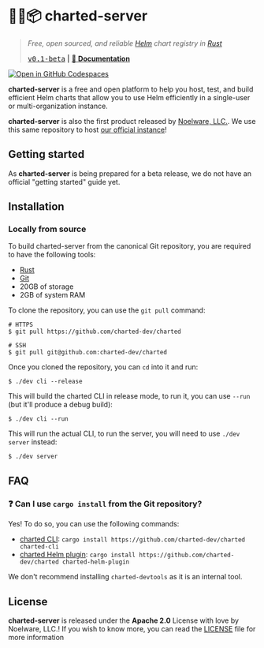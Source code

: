 # 🐻‍❄️📦 charted-server
> *Free, open sourced, and reliable [Helm](https://helm.sh) chart registry in [Rust](https://rustlang.org)*
>
> [<kbd>v0.1-beta</kbd>](https://github.com/charted-dev/charted/releases/0.1.0-beta) **|** [:scroll: **Documentation**](#)

[![Open in GitHub Codespaces](https://github.com/codespaces/badge.svg)](https://github.com/codespaces/new?hide_repo_select=true&ref=main&repo=469212491&machine=standardLinux32gb&devcontainer_path=.devcontainer%2Fdevcontainer.json&location=WestUs2)

**charted-server** is a free and open platform to help you host, test, and build efficient Helm charts that allow you to use Helm efficiently in a single-user or multi-organization instance.

**charted-server** is also the first product released by [Noelware, LLC.](https://noelware.org). We use this same repository to host
[our official instance](https://charts.noelware.org)!

## Getting started
As **charted-server** is being prepared for a beta release, we do not have an official "getting started" guide yet.

## Installation
### Locally from source
To build charted-server from the canonical Git repository, you are required to have the following tools:

* [Rust](https://rust-lang.org)
* [Git](https://git-scm.com)
* 20GB of storage
* 2GB of system RAM

To clone the repository, you can use the `git pull` command:

```shell
# HTTPS
$ git pull https://github.com/charted-dev/charted

# SSH
$ git pull git@github.com:charted-dev/charted
```

Once you cloned the repository, you can `cd` into it and run:

```shell
$ ./dev cli --release
```

This will build the charted CLI in release mode, to run it, you can use `--run` (but it'll produce a debug build):

```shell
$ ./dev cli --run
```

This will run the actual CLI, to run the server, you will need to use `./dev server` instead:

```shell
$ ./dev server
```

## FAQ
### :question: Can I use `cargo install` from the Git repository?
Yes! To do so, you can use the following commands:

* [charted CLI](https://charts.noelware.org/docs/cli/latest): `cargo install https://github.com/charted-dev/charted charted-cli`
* [charted Helm plugin](https://charts.noelware.org/docs/helm-plugin/latest): `cargo install https://github.com/charted-dev/charted charted-helm-plugin`

We don't recommend installing `charted-devtools` as it is an internal tool.

## License
**charted-server** is released under the **Apache 2.0** License with love by Noelware, LLC.! If you wish to know more,
you can read the [LICENSE](./LICENSE) file for more information
